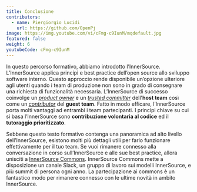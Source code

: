 ```yaml
---
title: Conclusione
contributors:
  - name: Piergiorgio Lucidi
    url: https://github.com/OpenPj
image: https://img.youtube.com/vi/cFmg-c9IunM/mqdefault.jpg
featured: false
weight: 6
youtubeCode: cFmg-c9IunM
---
```

<div class="paragraph">
<p>In questo percorso formativo, abbiamo introdotto l&#8217;InnerSource.
L&#8217;InnerSource applica principi e best practice dell&#8217;open source allo sviluppo software interno.
Questo approccio rende disponibile un&#8217;opzione ulteriore agli utenti quando i team di produzione non sono in grado di consegnare una richiesta di funzionalità necessaria.
L&#8217;InnerSource di successo coinvolge un <a href="https://innersourcecommons.net/learn/learning-path/product-owner/01"><em>product owner</em></a> e un <a href="https://innersourcecommons.net/learn/learning-path/trusted-committer/01"><em>trusted committer</em></a> dell'<strong>host team</strong> così come un <a href="https://innersourcecommons.net/learn/learning-path/contributor/01"><em>contributor</em></a> del <strong>guest team</strong>.
Fatto in modo efficare, l&#8217;InnerSource porta molti vantaggi ad entrambi i team partecipanti.
I principi chiave su cui si basa l&#8217;InnerSource sono <strong>contribuzione volontaria al codice</strong> ed il <strong>tutoraggio prioritizzato</strong>.</p>
</div>
<div class="paragraph">
<p>Sebbene questo testo formativo contenga una panoramica ad alto livello dell&#8217;InnerSource, esistono molti più dettagli utili per farlo funzionare effettivamente per il tuo team.
Se vuoi rimanere connesso alla conversazione in corso sull&#8217;InnerSource e alle sue best practice, allora unisciti a <a href="http://innersourcecommons.org">InnerSource Commons</a>.
InnerSource Commons mette a disposizione un canale Slack, un gruppo di lavoro sui modelli InnerSource, e più summit di persona ogni anno.
La partecipazione ai commons è un fantastico modo per rimanere connesso con le ultime novità in ambito InnerSource.</p>
</div>
<!--- This file autogenerated from https://github.com/InnerSourceCommons/InnerSourceLearningPath/blob/master/scripts/generate_learning_path_markdown.js -->